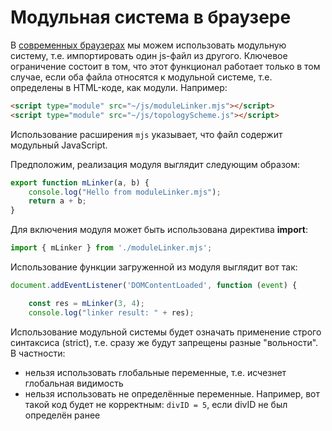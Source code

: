 # Модульная система в браузере

В [современных браузерах](https://developer.mozilla.org/en-US/docs/Web/JavaScript/Reference/Statements/import) мы можем использовать модульную систему, т.е. импортировать один js-файл из другого. Ключевое ограничение состоит в том, что этот функционал работает только в том случае, если оба файла относятся к модульной системе, т.е. определены в HTML-коде, как модули. Например:

```html
<script type="module" src="~/js/moduleLinker.mjs"></script>
<script type="module" src="~/js/topologyScheme.js"></script>
```

Использование расширения `mjs` указывает, что файл содержит модульный JavaScript.

Предположим, реализация модуля выглядит следующим образом:

```js
export function mLinker(a, b) {
    console.log("Hello from moduleLinker.mjs");
    return a + b;
}
```

Для включения модуля может быть использована директива **import**:

```js
import { mLinker } from './moduleLinker.mjs';
```

Использование функции загруженной из модуля выглядит вот так:

```js
document.addEventListener('DOMContentLoaded', function (event) {

    const res = mLinker(3, 4);
    console.log("linker result: " + res);
```

Использование модульной системы будет означать применение строго синтаксиса (strict), т.е. сразу же будут запрещены разные "вольности". В частности:

- нельзя использовать глобальные переменные, т.е. исчезнет глобальная видимость
- нельзя использовать не определённые переменные. Например, вот такой код будет не корректным: `divID = 5`, если divID не был определён ранее
